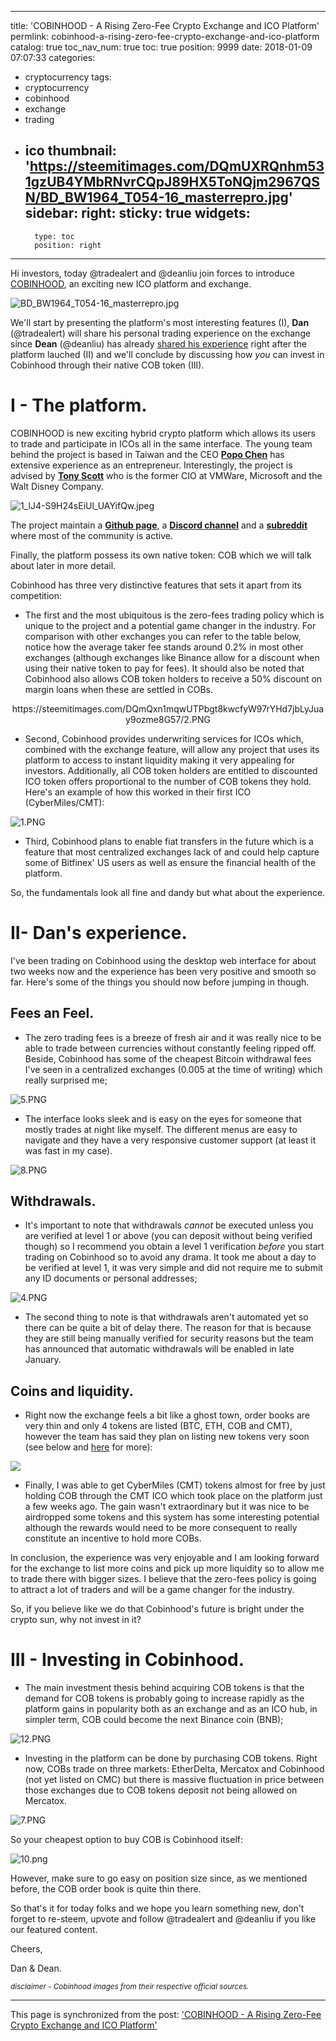 
---
title: 'COBINHOOD - A Rising Zero-Fee Crypto Exchange and ICO Platform'
permlink: cobinhood-a-rising-zero-fee-crypto-exchange-and-ico-platform
catalog: true
toc_nav_num: true
toc: true
position: 9999
date: 2018-01-09 07:07:33
categories:
- cryptocurrency
tags:
- cryptocurrency
- cobinhood
- exchange
- trading
- ico
thumbnail: 'https://steemitimages.com/DQmUXRQnhm531gzUB4YMbRNvrCQpJ89HX5ToNQjm2967QSN/BD_BW1964_T054-16_masterrepro.jpg'
sidebar:
    right:
        sticky: true
widgets:
    -
        type: toc
        position: right
---


Hi investors, today @tradealert and @deanliu join forces to introduce [COBINHOOD](https://cobinhood.com), an exciting new ICO platform and exchange.

![BD_BW1964_T054-16_masterrepro.jpg](https://steemitimages.com/DQmUXRQnhm531gzUB4YMbRNvrCQpJ89HX5ToNQjm2967QSN/BD_BW1964_T054-16_masterrepro.jpg)

We'll start by presenting the platform's most interesting features (I), **Dan** (@tradealert) will share his personal trading experience on the exchange since **Dean** (@deanliu) has already [shared his experience](https://steemit.com/cryptocurrency/@deanliu/cobinhood-friction-less-exchange-cobinhood-is-now-live) right after the platform lauched (II) and we'll conclude by discussing how *you* can invest in Cobinhood through their native COB token (III).

#  I - The platform.

COBINHOOD is new exciting hybrid crypto platform which allows its users to trade and participate in ICOs all in the same interface. The young team behind the project is based in Taiwan and the CEO [**Popo Chen**](https://www.crunchbase.com/person/tai-popo-chen) has extensive experience as an entrepreneur. Interestingly, the project is advised by [**Tony Scott**](https://www.federaltimes.com/it-networks/cloud/2017/03/21/former-federal-cio-tony-scott-lands-in-private-sector/) who is the former CIO at VMWare, Microsoft and the Walt Disney Company.

![1_lJ4-S9H24sEiUl_UAYifQw.jpeg](https://steemitimages.com/DQmYzyshXGjzhpm1HUYFWCuJYCpkvihtPqoinbgnSDNeTwt/1_lJ4-S9H24sEiUl_UAYifQw.jpeg)

The project maintain a [**Github page**](https://github.com/cobinhood), a [**Discord channel**](https://github.com/cobinhood) and a [**subreddit**](https://www.reddit.com/user/Cobinhood) where most of the community is active.

Finally, the platform possess its own native token: COB which we will talk about later in more detail.

Cobinhood has three very distinctive features that sets it apart from its competition:

* The first and the most ubiquitous is the zero-fees trading policy which is unique to the project and a potential game changer in the industry. For comparison with other exchanges you can refer to the table below, notice how the average taker fee stands around 0.2% in most other exchanges (although exchanges like Binance allow for a discount when using their native token to pay for fees). It should also be noted that Cobinhood also allows COB token holders to receive a 50% discount on margin loans when these are settled in COBs.

<center>https://steemitimages.com/DQmQxn1mqwUTPbgt8kwcfyW97rYHd7jbLyJuay9ozme8G57/2.PNG</center>

* Second, Cobinhood provides underwriting services for ICOs which, combined with the exchange feature, will allow  any project that uses its platform to access to instant liquidity making it very appealing for investors. Additionally, all COB token holders are entitled to discounted ICO token offers proportional to the number of COB tokens they hold. Here's an example of how this worked in their first ICO (CyberMiles/CMT):

![1.PNG](https://steemitimages.com/DQmQkACTq5u6yjbischdCUMN7qxHizmRrC8Qhgwt7YD3psY/1.PNG)

* Third, Cobinhood plans to enable fiat transfers in the future which is a feature that most centralized exchanges lack of and could help capture some of Bitfinex' US users as well as ensure the financial health of the platform.

So, the fundamentals look all fine and dandy but what about the experience.

# II- Dan's experience.

I've been trading on Cobinhood using the desktop web interface for about two weeks now and the experience has been very positive and smooth so far. Here's some of the things you should now before jumping in though.

## Fees an Feel.

* The zero trading fees is a breeze of fresh air and it was really nice to be able to trade between currencies without constantly feeling ripped off. Beside, Cobinhood has some of the cheapest Bitcoin withdrawal fees I've seen in a centralized exchanges (0.005 at the time of writing) which really surprised me;

![5.PNG](https://steemitimages.com/DQmaVBeKaaKepWVvWo4nL3uZgsapmw1aeXUSUT8Pchh5WsG/5.PNG)

* The interface looks sleek and is easy on the eyes for someone that mostly trades at night like myself. The different menus are easy to navigate and they have a very responsive customer support (at least it was fast in my case).

![8.PNG](https://steemitimages.com/DQmSusdSBnsW1bsNz2SwMbDfc2AC3wA1dCuWgz1y6Koqp7n/8.PNG)

## Withdrawals.

* It's important to note that withdrawals *_cannot_* be executed unless you are verified at level 1 or above (you can deposit without being verified though) so I recommend you obtain a level 1 verification *before* you start trading on Cobinhood so to avoid any drama. It took me about a day to be verified at level 1, it was very simple and did not require me to submit any ID documents or personal addresses;

![4.PNG](https://steemitimages.com/DQmXCzVGN47g3E3VAeLdWuqFKYLVRagwq4o7BXuS6yi4LxM/4.PNG)

* The second thing to note is that withdrawals aren't automated yet so there can be quite a bit of delay there. The reason for that is because they are still being manually verified for security reasons but the team has announced that automatic withdrawals will be enabled in late January.

## Coins and liquidity.

* Right now the exchange feels a bit like a ghost town, order books are very thin and only 4 tokens are listed (BTC, ETH, COB and CMT), however the team has said they plan on listing new tokens very soon (see below and [here](https://medium.com/cobinhood/new-tokens-on-cobinhood-january-2018-a664186e47e5) for more):

![](https://steemitimages.com/DQmS1urrH1un3YX41xcuhMWkveZEbtCULj1Ujre8d2ssYi9/image.png)

* Finally, I was able to get CyberMiles (CMT) tokens almost for free by just holding COB through the CMT ICO which took place on the platform just a few weeks ago. The gain wasn't extraordinary but it was nice to be airdropped some tokens and this system has some interesting potential although the rewards would need to be more consequent to really constitute an incentive to hold more COBs.

In conclusion, the experience was very enjoyable and I am looking forward for the exchange to list more coins and pick up more liquidity so to allow me to trade there with bigger sizes. I believe that the zero-fees policy is going to attract a lot of traders and will be a game changer for the industry.

So, if you believe like we do that Cobinhood's future is bright under the crypto sun, why not invest in it?

#  III -  Investing in Cobinhood.

* The main investment thesis behind acquiring COB tokens is that the demand for COB tokens is probably going to increase rapidly as the platform gains in popularity both as an exchange and as an ICO hub, in simpler term, COB could become the next Binance coin (BNB);

![12.PNG](https://steemitimages.com/DQmdkn8CikCvgSoxTogbvnf9iqUnLZ1wx5uS1u1SaxpzPuJ/12.PNG)

* Investing in the platform can be done by purchasing COB tokens. Right now, COBs trade on three markets: EtherDelta, Mercatox and Cobinhood (not yet listed on CMC) but there is massive fluctuation in price between those exchanges due to COB tokens deposit not being allowed on Mercatox.


 ![7.PNG](https://steemitimages.com/DQmapWmooN2voLmJx4qPUEDvAiUXCK4PKjCih3ZpAMzUNMD/7.PNG)

So your cheapest option to buy COB is Cobinhood itself:

![10.png](https://steemitimages.com/DQmakdUfMjaBbNNR1Kpe4Ci1xdCb6GykAoBw6DgF5SrMnon/10.png)

However, make sure to go easy on position size since, as we mentioned before, the COB order book is quite thin there.

So that's it for today folks and we hope you learn something new, don't forget to re-steem, upvote and follow @tradealert and @deanliu if you like our featured content.

Cheers,


Dan & Dean.

<sub>*disclaimer - Cobinhood images from their respective official sources.*</sub>

- - -

This page is synchronized from the post: ['COBINHOOD - A Rising Zero-Fee Crypto Exchange and ICO Platform'](https://steemit.com/@deanliu/cobinhood-a-rising-zero-fee-crypto-exchange-and-ico-platform)
